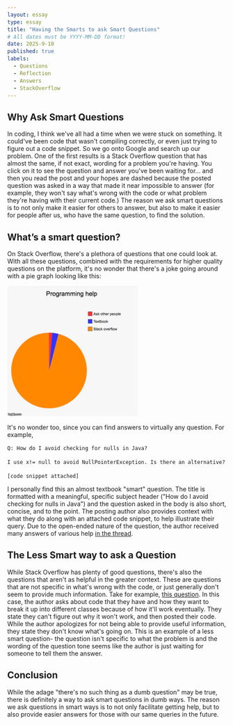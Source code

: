 ```yaml
---
layout: essay
type: essay
title: "Having the Smarts to ask Smart Questions"
# All dates must be YYYY-MM-DD format!
date: 2025-9-10
published: true
labels:
  - Questions
  - Reflection
  - Answers
  - StackOverflow
---
```


## Why Ask Smart Questions

In coding, I think we've all had a time when we were stuck on something. It could've been code that wasn't compiling correctly, or even just trying to figure out a code snippet. So we go onto Google and search up our problem. One of the first results is a Stack Overflow question that has almost the same, if not exact, wording for a problem you're having. You click on it to see the question and answer you've been waiting for... and then you read the post and your hopes are dashed because the posted question was asked in a way that made it near impossible to answer (for example, they won't say what's wrong with the code or what problem they're having with their current code.) The reason we ask smart questions is to not only make it easier for others to answer, but also to make it easier for people after us, who have the same question, to find the solution.  

## What’s a smart question?

On Stack Overflow, there's a plethora of questions that one could look at. With all these questions, combined with the requirements for higher quality questions on the platform, it's no wonder that there's a joke going around with a pie graph looking like this: 

<img width="300px" class="rounded float-start pe-4" src="../img/stackpie.png">

It's no wonder too, since you can find answers to virtually any question. For example,

```
Q: How do I avoid checking for nulls in Java?

I use x!= null to avoid NullPointerException. Is there an alternative?

[code snippet attached]

```

I personally find this an almost textbook "smart" question. The title is formatted with a meaningful, specific subject header ("How do I avoid checking for nulls in Java") and the question asked in the body is also short, concise, and to the point. The posting author also provides context with what they do along with an attached code snippet, to help illustrate their query. Due to the open-ended nature of the question, the author received many answers of various help [in the thread](https://stackoverflow.com/questions/271526/how-do-i-avoid-checking-for-nulls-in-java).

## The Less Smart way to ask a Question

While Stack Overflow has plenty of good questions, there's also the questions that aren't as helpful in the greater context. These are questions that are not specific in what's wrong with the code, or just generally don't seem to provide much information. Take for example, [this question](https://stackoverflow.com/questions/11586188/im-not-sure-why-this-code-wont-work). In this case, the author asks about code that they have and how they want to break it up into different classes because of how it'll work eventually. They state they can't figure out why it won't work, and then posted their code. While the author apologizes for not being able to provide useful information, they state they don't know what's going on. This is an example of a less smart question- the question isn't specific to what the problem is and the wording of the question tone seems like the author is just waiting for someone to tell them the answer.

## Conclusion

While the adage "there's no such thing as a dumb question" may be true, there is definitely a way to ask smart questions in dumb ways. The reason we ask questions in smart ways is to not only facilitate getting help, but to also provide easier answers for those with our same queries in the future.
